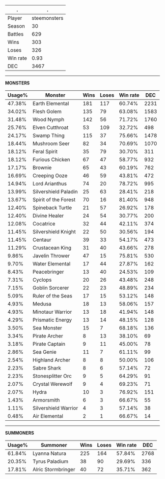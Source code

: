 .|.
|-|-
Player|steemonsters
Season|30
Battles|629
Wins|303
Loses|326
Win rate|0.93
DEC|3467

---
**MONSTERS**

Usage%|Monster|Wins|Loses|Win rate|DEC|
-|-|-|-|-|-|
47.38%|Earth Elemental|181|117|60.74%|2231|
34.02%|Flesh Golem|135|79|63.08%|1583|
31.48%|Wood Nymph|142|56|71.72%|1760|
25.76%|Elven Cutthroat|53|109|32.72%|498|
24.17%|Swamp Thing|115|37|75.66%|1478|
18.44%|Mushroom Seer|82|34|70.69%|1070|
18.12%|Feral Spirit|35|79|30.70%|311|
18.12%|Furious Chicken|67|47|58.77%|932|
17.17%|Brownie|65|43|60.19%|762|
16.69%|Creeping Ooze|46|59|43.81%|472|
14.94%|Lord Arianthus|74|20|78.72%|995|
13.99%|Silvershield Paladin|25|63|28.41%|218|
13.67%|Spirit of the Forest|70|16|81.40%|948|
12.40%|Spineback Turtle|21|57|26.92%|178|
12.40%|Divine Healer|24|54|30.77%|200|
12.08%|Cocatrice|32|44|42.11%|374|
11.45%|Silvershield Knight|22|50|30.56%|194|
11.45%|Centaur|39|33|54.17%|473|
11.29%|Crustacean King|31|40|43.66%|278|
9.86%|Javelin Thrower|47|15|75.81%|530|
9.70%|Water Elemental|17|44|27.87%|162|
8.43%|Peacebringer|13|40|24.53%|109|
7.31%|Cyclops|20|26|43.48%|248|
7.15%|Goblin Sorcerer|22|23|48.89%|234|
5.09%|Ruler of the Seas|17|15|53.12%|148|
4.93%|Medusa|18|13|58.06%|157|
4.93%|Minotaur Warrior|13|18|41.94%|148|
4.29%|Prismatic Energy|13|14|48.15%|128|
3.50%|Sea Monster|15|7|68.18%|136|
3.34%|Pirate Archer|8|13|38.10%|69|
3.18%|Pirate Captain|9|11|45.00%|78|
2.86%|Sea Genie|11|7|61.11%|99|
2.54%|Highland Archer|8|8|50.00%|106|
2.23%|Sabre Shark|8|6|57.14%|72|
2.23%|Stonesplitter Orc|9|5|64.29%|91|
2.07%|Crystal Werewolf|9|4|69.23%|71|
2.07%|Hydra|10|3|76.92%|151|
1.43%|Armorsmith|6|3|66.67%|55|
1.11%|Silvershield Warrior|4|3|57.14%|38|
0.48%|Air Elemental|2|1|66.67%|14|

---
**SUMMONERS**

Usage%|Summoner|Wins|Loses|Win rate|DEC|
-|-|-|-|-|-|
61.84%|Lyanna Natura|225|164|57.84%|2768|
20.35%|Tyrus Paladium|38|90|29.69%|336|
17.81%|Alric Stormbringer|40|72|35.71%|362|
